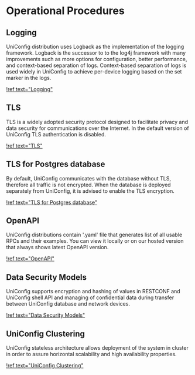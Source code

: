 # Operational Procedures

## Logging

UniConfig distribution uses Logback as the implementation of the logging
framework. Logback is the successor to to the log4j framework with many
improvements such as more options for configuration, better performance,
and context-based separation of logs. Context-based separation of logs
is used widely in UniConfig to achieve per-device logging based on the
set marker in the logs.

[!ref text="Logging"](../operational-procedures/logging)

## TLS

TLS is a widely adopted security protocol designed to facilitate
privacy and data security for communications over the Internet. In the
default version of UniConfig TLS authentication is disabled.

[!ref text="TLS"](../operational-procedures/tls)

## TLS for Postgres database

By default, UniConfig communicates with the database without TLS, therefore all traffic is not encrypted. When the database is deployed separately from UniConfig, it is advised to enable the TLS encryption.


[!ref text="TLS for Postgres database"](../operational-procedures/postgres-tls)

## OpenAPI

UniConfig distributions contain '.yaml' file that generates list of all
usable RPCs and their examples. You can view it locally or on our hosted version that always shows
latest OpenAPI version.

[!ref text="OpenAPI"](../operational-procedures/openapi)

## Data Security Models

UniConfig supports encryption and hashing of values in RESTCONF and
UniConfig shell API and managing of confidential data during transfer
between UniConfig database and network devices.

[!ref text="Data Security Models"](../operational-procedures/data-security-models)

## UniConfig Clustering

UniConfig stateless architecture allows deployment of the system in cluster in order to assure
horizontal scalability and high availability properties.

[!ref text="UniConfig Clustering"](../operational-procedures/uniconfig-clustering)
